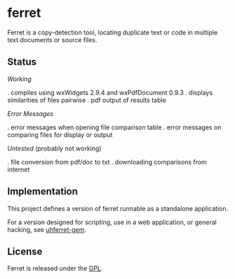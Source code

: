 # ferret #

Ferret is a copy-detection tool, locating duplicate text or code in 
multiple text documents or source files.

## Status ##

*Working*

. compiles using wxWidgets 2.9.4 and wxPdfDocument 0.9.3
. displays similarities of files pairwise
. pdf output of results table

*Error Messages*

. error messages when opening file comparison table
. error messages on comparing files for display or output

*Untested* (probably not working)

. file conversion from pdf/doc to txt
. downloading comparisons from internet

## Implementation ##

This project defines a version of ferret runnable as a standalone 
application.  

For a version designed for scripting, use in a web application, or general
hacking, see [uhferret-gem](https://github.com/petercrlane/uhferret-gem).

## License ##

Ferret is released under the [GPL](http://www.gnu.org/licenses/gpl.html).

